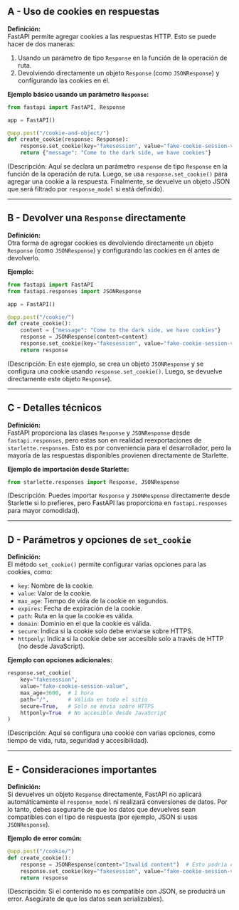 ## A - Uso de cookies en respuestas

**Definición:**  
FastAPI permite agregar cookies a las respuestas HTTP. Esto se puede hacer de dos maneras:

1.  Usando un parámetro de tipo `Response` en la función de la operación de ruta.
2.  Devolviendo directamente un objeto `Response` (como `JSONResponse`) y configurando las cookies en él.

**Ejemplo básico usando un parámetro `Response`:**

```python
from fastapi import FastAPI, Response

app = FastAPI()

@app.post("/cookie-and-object/")
def create_cookie(response: Response):
    response.set_cookie(key="fakesession", value="fake-cookie-session-value")
    return {"message": "Come to the dark side, we have cookies"}
```

(Descripción: Aquí se declara un parámetro `response` de tipo `Response` en la función de la operación de ruta. Luego, se usa `response.set_cookie()` para agregar una cookie a la respuesta. Finalmente, se devuelve un objeto JSON que será filtrado por `response_model` si está definido).

---

## B - Devolver una `Response` directamente

**Definición:**  
Otra forma de agregar cookies es devolviendo directamente un objeto `Response` (como `JSONResponse`) y configurando las cookies en él antes de devolverlo.

**Ejemplo:**

```python
from fastapi import FastAPI
from fastapi.responses import JSONResponse

app = FastAPI()

@app.post("/cookie/")
def create_cookie():
    content = {"message": "Come to the dark side, we have cookies"}
    response = JSONResponse(content=content)
    response.set_cookie(key="fakesession", value="fake-cookie-session-value")
    return response
```

(Descripción: En este ejemplo, se crea un objeto `JSONResponse` y se configura una cookie usando `response.set_cookie()`. Luego, se devuelve directamente este objeto `Response`).

---

## C - Detalles técnicos

**Definición:**  
FastAPI proporciona las clases `Response` y `JSONResponse` desde `fastapi.responses`, pero estas son en realidad reexportaciones de `starlette.responses`. Esto es por conveniencia para el desarrollador, pero la mayoría de las respuestas disponibles provienen directamente de Starlette.

**Ejemplo de importación desde Starlette:**

```python
from starlette.responses import Response, JSONResponse
```

(Descripción: Puedes importar `Response` y `JSONResponse` directamente desde Starlette si lo prefieres, pero FastAPI las proporciona en `fastapi.responses` para mayor comodidad).

---

## D - Parámetros y opciones de `set_cookie`

**Definición:**  
El método `set_cookie()` permite configurar varias opciones para las cookies, como:

- `key`: Nombre de la cookie.
- `value`: Valor de la cookie.
- `max_age`: Tiempo de vida de la cookie en segundos.
- `expires`: Fecha de expiración de la cookie.
- `path`: Ruta en la que la cookie es válida.
- `domain`: Dominio en el que la cookie es válida.
- `secure`: Indica si la cookie solo debe enviarse sobre HTTPS.
- `httponly`: Indica si la cookie debe ser accesible solo a través de HTTP (no desde JavaScript).

**Ejemplo con opciones adicionales:**

```python
response.set_cookie(
    key="fakesession",
    value="fake-cookie-session-value",
    max_age=3600,  # 1 hora
    path="/",      # Válida en todo el sitio
    secure=True,   # Solo se envía sobre HTTPS
    httponly=True  # No accesible desde JavaScript
)
```

(Descripción: Aquí se configura una cookie con varias opciones, como tiempo de vida, ruta, seguridad y accesibilidad).

---

## E - Consideraciones importantes

**Definición:**  
Si devuelves un objeto `Response` directamente, FastAPI no aplicará automáticamente el `response_model` ni realizará conversiones de datos. Por lo tanto, debes asegurarte de que los datos que devuelves sean compatibles con el tipo de respuesta (por ejemplo, JSON si usas `JSONResponse`).

**Ejemplo de error común:**

```python
@app.post("/cookie/")
def create_cookie():
    response = JSONResponse(content="Invalid content")  # Esto podría causar un error
    response.set_cookie(key="fakesession", value="fake-cookie-session-value")
    return response
```

(Descripción: Si el contenido no es compatible con JSON, se producirá un error. Asegúrate de que los datos sean serializables).
